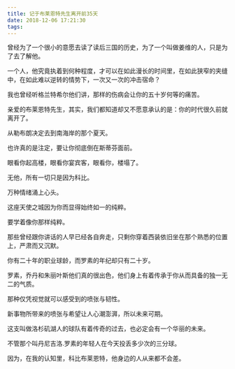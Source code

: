 ```yaml
---
title: 记于布莱恩特先生离开前35天 
date: 2018-12-06 17:21:30
tags:
---
```


曾经为了一个很小的意愿去读了读后三国的历史，为了一个叫做姜维的人，只是为了去了解他。

一个人，他究竟执着到何种程度，才可以在如此漫长的时间里，在如此狭窄的夹缝中，在如此难以逆转的情势下，一次又一次的冲击宿命？

<!--more-->

我也曾经听格兰特希尔他们讲，那样的伤病会让你的五十岁何等的痛苦。

亲爱的布莱恩特先生，其实，我们都知道却又不愿意承认的是：你的时代很久前就离开了。

从勒布朗决定去到南海岸的那个夏天。

也许真的是注定，要让你彻底倒在斯蒂芬面前。

眼看你起高楼，眼看你宴宾客，眼看你，楼塌了。

无他，所有一切只是因为科比。

万种情绪涌上心头。

这座天使之城因为你而显得始终如一的纯粹。

要学着像你那样纯粹。

那些曾经跟你讲话的人早已经各自奔走，只剩你穿着西装依旧坐在那个熟悉的位置上，严肃而又沉默。

你有二十年的职业球龄，而罗素的年纪却只有二十岁。

罗素，乔丹和朱丽叶斯他们真的很出色，他们身上有着传承于你从而具备的独一无二的气质。

那种仅凭视觉就可以感受到的喷张与韧性。

新事物所带来的喷张与希望让人心潮澎湃，所以未来可期。

这支叫做洛杉矶湖人的球队有着传奇的过去，也必定会有一个华丽的未来。

不管那个叫丹尼吉洛.罗素的年轻人在今天投丢多少次的三分球。


因为，在我的认知里，科比布莱恩特，他身边的人从来都不会差。

